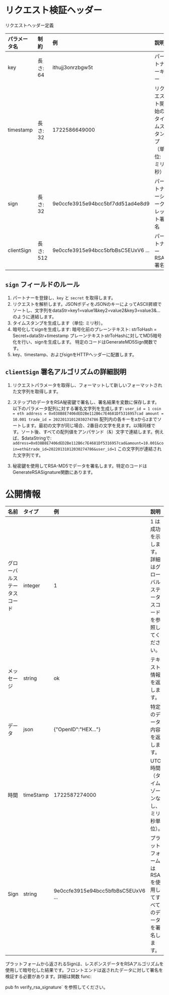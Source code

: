 # リクエスト検証ヘッダー

リクエストヘッダー定義

| パラメータ名 | 制約      | 例                                 | 説明                                           |
| :----------- | :-------- | :--------------------------------- | :--------------------------------------------- |
| key          | 長さ: 64  | ithujj3onrzbgw5t                   | パートナーキー                                 |
| timestamp    | 長さ: 32  | 1722586649000                      | リクエスト開始のタイムスタンプ（単位: ミリ秒） |
| sign         | 長さ: 32  | 9e0ccfe3915e94bcc5bf7dd51ad4e8d9   | パートナーシークレット署名                     |
| clientSign   | 長さ: 512 | 9e0ccfe3915e94bcc5bfbBsC5EUxV6 ... | パートナーRSA署名                              |

## `sign` フィールドのルール

1. パートナーを登録し、`key` と `secret` を取得します。
2. リクエストを解析します。JSONボディをJSONのキーによってASCII昇順でソートし、文字列をdataStr=key1=value1&key2=value2&key3=value3&... のように連結します。
3. タイムスタンプを生成します（単位: ミリ秒）。
4. 暗号化してsignを生成します: 暗号化前のプレーンテキスト: strToHash = Secret+dataStr+timestamp プレーンテキストstrToHashに対してMD5暗号化を行い、signを生成します。
特定のコードはGenerateMD5Sign関数です。
5. key、timestamp、およびsignをHTTPヘッダーに配置します。

## `clientSign` 署名アルゴリズムの詳細説明

1. リクエストパラメータを取得し、フォーマットして新しいフォーマットされた文字列を取得します。

2. ステップ1のデータをRSA秘密鍵で署名し、署名結果を変数に保存します。
以下のパラメータ配列に対する署名文字列を生成します: `user_id = 1 coin = eth address = 0x038B8E7406dED2Be112B6c7E4681Df5316957cad amount = 10.001 trade_id = 20220131012030274786`
配列内の各キーをaからzまでソートします。最初の文字が同じ場合、2番目の文字を見ます。以降同様です。ソート後、すべての配列値をアンパサンド（&）文字で連結します。例えば、$dataStringで:
`address=0x038B8E7406dED2Be112B6c7E4681Df5316957cad&amount=10.001&coin=eth&trade_id=20220131012030274786&user_id=1`
この文字列が連結された文字列です。

3. 秘密鍵を使用してRSA-MD5でデータを署名します。特定のコードはGenerateRSASignature関数にあります。

# 公開情報

| 名前                       | タイプ    | 例                                 | 説明                                                                     |
| :------------------------- | :-------- | :--------------------------------- | :----------------------------------------------------------------------- |
| グローバルステータスコード | integer   | 1                                  | 1 は成功を示します。詳細はグローバルステータスコードを参照してください。 |
| メッセージ                 | string    | ok                                 | テキスト情報を返します。                                                 |
| データ                     | json      | {"OpenID":"HEX..."}                | 特定のデータ内容を返します。                                             |
| 時間                       | timeStamp | 1722587274000                      | UTC 時間（タイムゾーンなし、ミリ秒単位）。                               |
| Sign                       | string    | 9e0ccfe3915e94bcc5bfbBsC5EUxV6 ... | プラットフォームは RSA を使用してすべてのデータを署名します。            |

プラットフォームから返されるSignは、レスポンスデータをRSAアルゴリズムを使用して暗号化した結果です。フロントエンドは返されたデータに対して署名を検証する必要があります。詳細は関数 func: 

pub fn verify_rsa_signature` を参照してください。